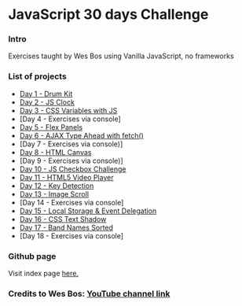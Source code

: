 # JavaScript 30 days Challenge

### Intro

Exercises taught by Wes Bos using Vanilla JavaScript, no frameworks

### List of projects

  - [Day 1 - Drum Kit](https://b3n10.github.io/javascript30/day1/)
  - [Day 2 - JS Clock](https://b3n10.github.io/javascript30/day2/)
  - [Day 3 - CSS Variables with JS](https://b3n10.github.io/javascript30/day3/)
  - [Day 4 - Exercises via console]
  - [Day 5 - Flex Panels](https://b3n10.github.io/javascript30/day5/)
  - [Day 6 - AJAX Type Ahead with fetch()](https://b3n10.github.io/javascript30/day6/)
  - [Day 7 - Exercises via console)]
  - [Day 8 - HTML Canvas](https://b3n10.github.io/javascript30/day8/)
  - [Day 9 - Exercises via console)]
  - [Day 10 - JS Checkbox Challenge](https://b3n10.github.io/javascript30/day10/)
  - [Day 11 - HTML5 Video Player](https://b3n10.github.io/javascript30/day11/)
  - [Day 12 - Key Detection](https://b3n10.github.io/javascript30/day12/)
  - [Day 13 - Image Scroll](https://b3n10.github.io/javascript30/day13/)
  - [Day 14 - Exercises via console]
  - [Day 15 - Local Storage & Event Delegation](https://b3n10.github.io/javascript30/day15/)
  - [Day 16 - CSS Text Shadow](https://b3n10.github.io/javascript30/day16/)
  - [Day 17 - Band Names Sorted](https://b3n10.github.io/javascript30/day17/)
  - [Day 18 - Exercises via console]

### Github page

Visit index page [here.](https://b3n10.github.io/javascript30/)

### Credits to Wes Bos: [YouTube channel link](https://www.youtube.com/user/wesbos)
